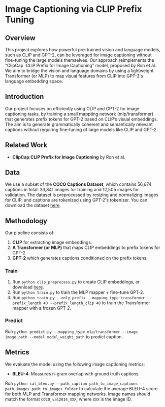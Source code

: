 # Image Captioning via CLIP Prefix Tuning

## Overview

This project explores how powerful pre-trained vision and language models, such as CLIP and GPT-2, can be leveraged for image captioning without fine-tuning the large models themselves. Our approach reimplements the "ClipCap: CLIP Prefix for Image Captioning" model, proposed by Ron et al. We aim to bridge the vision and language domains by using a lightweight Transformer (or MLP) to map visual features from CLIP into GPT-2's language embedding space.

## Introduction

Our project focuses on efficiently using CLIP and GPT-2 for image captioning tasks, by training a small mappting network (mlp/transformer) that generates prefix tokens for GPT-2 based on CLIP’s visual embeddings. The aim is to generate grammatically coherent and semantically relevant captions without requiring fine-tuning of large models like CLIP and GPT-2.

## Related Work

- **ClipCap:CLIP Prefix for Image Captioning** by Ron et al.

## Data

We use a subset of the **COCO Captions Dataset**, which contains 56,674 captions in total: 33,841 images for training and 12,505 images for validation. The dataset is preprocessed by resizing and normalizing images for CLIP, and captions are tokenized using GPT-2's tokenizer. You can download the dataset [here](https://drive.google.com/file/d/1sAsUIo_W36DFZ6fXBRRkWGGHTIqA-LRx/view).

## Methodology

Our pipeline consists of:

1. **CLIP** for extracting image embeddings.
2. **A Transformer (or MLP)** that maps CLIP embeddings to prefix tokens for GPT-2.
3. **GPT-2** which generates captions conditioned on the prefix tokens.

### Train

1. Run `python clip_preprocess.py` to create CLIP embeddings, or download [here](https://drive.google.com/file/d/13qzq6dw6aYx79sy1SrJ2whvPG2YP9v1a/view?usp=sharing).
2. Run `python train.py` to train the MLP mapper + fine-tune GPT-2.
3. Run `python train.py --only_prefix --mapping_type transformer --prefix_length 40 --prefix_length_clip 40` to train the Transformer mapper with a frozen GPT-2.

### Predict

Run `python predict.py --mapping_type mlp/transformer --image image_path --model model_weight_path` to predict caption.

## Metrics

We evaluate the model using the following image captioning metrics:

- **BLEU-4**: Measures n-gram overlap with ground truth captions.

Run `python cal_bleu.py --path_caption path_to_image_captions --path_images path_to_images_folder` to calculate the average BLEU-4 score for both MLP and Transformer mapping networks. Image names should match the format `COCO_val2014_XXX`, where `XXX` is the image ID.

